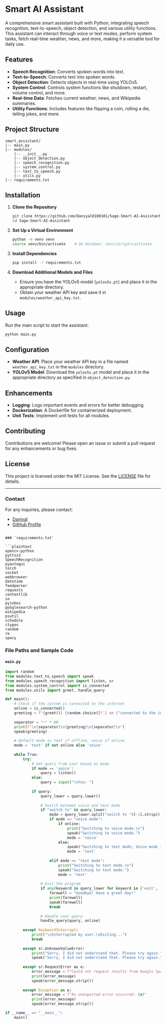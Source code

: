 
# Smart AI Assistant

A comprehensive smart assistant built with Python, integrating speech recognition, text-to-speech, object detection, and various utility functions. This assistant can interact through voice or text modes, perform system tasks, fetch real-time weather, news, and more, making it a versatile tool for daily use.

## Features

- **Speech Recognition**: Converts spoken words into text.
- **Text-to-Speech**: Converts text into spoken words.
- **Object Detection**: Detects objects in real-time using YOLOv5.
- **System Control**: Controls system functions like shutdown, restart, volume control, and more.
- **Real-time Data**: Fetches current weather, news, and Wikipedia summaries.
- **Utility Functions**: Includes features like flipping a coin, rolling a die, telling jokes, and more.

## Project Structure
```plaintext
smart_assistant/
|-- main.py
|-- modules/
    |-- __init__.py
    |-- object_detection.py
    |-- speech_recognition.py
    |-- system_control.py
    |-- text_to_speech.py
    |-- utils.py
|-- requirements.txt
```

## Installation

1. **Clone the Repository**

    ```bash
    git clone https://github.com/Daniyal0100101/Sage-Smart-AI-Assistant.git
    cd Sage-Smart-AI-Assistant
    ```

2. **Set Up a Virtual Environment**

    ```bash
    python -m venv venv
    source venv/bin/activate    # On Windows: venv\Scripts\activate
    ```

3. **Install Dependencies**

    ```bash
    pip install -r requirements.txt
    ```

4. **Download Additional Models and Files**
    - Ensure you have the YOLOv5 model (`yolov5s.pt`) and place it in the appropriate directory.
    - Obtain your weather API key and save it in `modules/weather_api_key.txt`.

## Usage

Run the main script to start the assistant:

```bash
python main.py
```

## Configuration

- **Weather API**: Place your weather API key in a file named `weather_api_key.txt` in the `modules` directory.
- **YOLOv5 Model**: Download the `yolov5s.pt` model and place it in the appropriate directory as specified in `object_detection.py`.

## Enhancements

- **Logging**: Logs important events and errors for better debugging.
- **Dockerization**: A Dockerfile for containerized deployment.
- **Unit Tests**: Implement unit tests for all modules.

## Contributing

Contributions are welcome! Please open an issue or submit a pull request for any enhancements or bug fixes.

## License

This project is licensed under the MIT License. See the [LICENSE](LICENSE) file for details.

---

### Contact

For any inquiries, please contact:

- [Daniyal](mailto:your.email@dasif1477@gmail.com)
- [GitHub Profile](https://github.com/Daniyal0100101)
```

### `requirements.txt`

```plaintext
opencv-python
pyttsx3
SpeechRecognition
pyautogui
torch
socket
webbrowser
datetime
feedparser
requests
contextlib
io
pyjokes
googlesearch-python
wikipedia
psutil
schedule
ctypes
random
re
spacy
```

### File Paths and Sample Code

#### `main.py`
```python
import random
from modules.text_to_speech import speak
from modules.speech_recognition import listen, sr
from modules.system_control import is_connected
from modules.utils import greet, handle_query

def main():
    # Check if the system is connected to the internet
    online = is_connected()
    greeting = f"{greet()} {random.choice([f'I am {"connected to the internet" if online else "Not connected to the internet"}; How can I assist you today?', 'How can I help you today?', 'How may I help you today?'])}"
    
    separator = "─" * 60
    print(f"\n{separator}\n{greeting}\n{separator}\n")
    speak(greeting)
    
    # Default mode is text if offline, voice if online
    mode = 'text' if not online else 'voice'
    
    while True:
        try:
            # Get query from user based on mode
            if mode == 'voice':
                query = listen()
            else:
                query = input("\nYou: ")
            
            if query:
                query_lower = query.lower()
                
                # Switch between voice and text mode
                if "switch to" in query_lower:
                    mode = query_lower.split("switch to ")[-1].strip()
                    if mode == "voice mode":
                        if online:
                            print("Switching to voice mode.\n")
                            speak("Switching to voice mode.")
                            mode = 'voice'
                        else:
                            speak("Switching to text mode; Voice mode is not available offline.")
                            mode = 'text'
                    
                    elif mode == "text mode":
                        print("Switching to text mode.\n")
                        speak("Switching to text mode.")
                        mode = 'text'
                
                # Exit the program
                if any(keyword in query_lower for keyword in ['exit', 'break', 'quit', 'stop', 'bye', 'goodbye']):
                    farewell = "Goodbye! Have a great day!"
                    print(farewell)
                    speak(farewell)
                    break
                
                # Handle user query
                handle_query(query, online)
        
        except KeyboardInterrupt:
            print("\nInterrupted by user.\nExiting...")
            break
        
        except sr.UnknownValueError:
            print("Sorry, I did not understand that. Please try again.")
            speak("Sorry, I did not understand that. Please try again.")
        
        except sr.RequestError as e:
            error_message = f"Could not request results from Google Speech Recognition service; {e}"
            print(error_message)
            speak(error_message.strip())
        
        except Exception as e:
            error_message = f"An unexpected error occurred: {e}"
            print(error_message)
            speak(error_message.strip())

if __name__ == "__main__":
    main()
```
